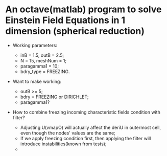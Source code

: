 # An octave(matlab) program to solve Einstein Field Equations in 1 dimension (spherical reduction)

* Working parameters: 
    * inB = 1.5, outB = 2.5;
    * N = 15, meshNum = 1;
    * paragamma1 = 10;
    * bdry\_type = FREEZING.

* Want to make working: 
    * outB >= 5;
    * bdry = FREEZING or DIRICHLET;
    * paragamma1?

* How to combine freezing incoming characteristic fields condition with filter?
    * Adjusting U(vmapO) will actually affect the deriU in outermost cell, even though the nodes' values are the same;
    * If we apply freezing condition first, then applying the filter will introduce instabilities(known from tests);
    *   

